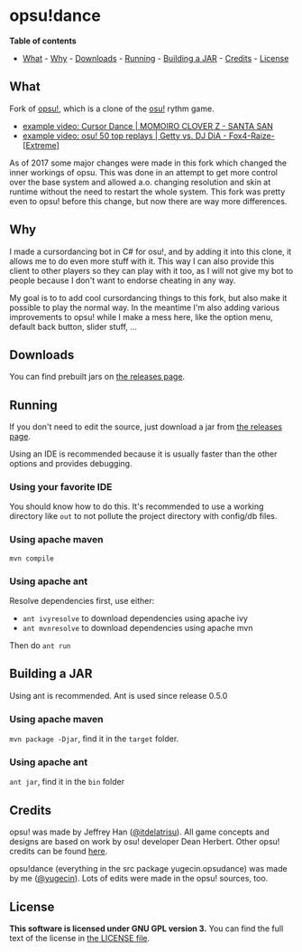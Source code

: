 # opsu!dance

**Table of contents**

* [What](#What) - [Why](#Why) - [Downloads](#Downloads) - [Running](#Running) - [Building a JAR](#Building-a-JAR) - [Credits](#Credits) - [License](#License)

What
----
Fork of [opsu!](https://github.com/itdelatrisu/opsu), which is a clone of the [osu!](https://osu.ppy.sh/) rythm game.

* [example video: Cursor Dance | MOMOIRO CLOVER Z - SANTA SAN](https://youtu.be/tqZqn7nx8N0)
* [example video: osu! 50 top replays | Getty vs. DJ DiA - Fox4-Raize- [Extreme]](https://youtu.be/T2AiGn2xOQo)

As of 2017 some major changes were made in this fork which changed the inner workings of opsu. This was done in an attempt to get more control over the base system and allowed a.o. changing resolution and skin at runtime without the need to restart the whole system. This fork was pretty even to opsu! before this change, but now there are way more differences.

Why
---
I made a cursordancing bot in C# for osu!, and by adding it into this clone, it allows me to do even more stuff with it. This way I can also provide this client to other players so they can play with it too, as I will not give my bot to people because I don't want to endorse cheating in any way.

My goal is to to add cool cursordancing things to this fork, but also make it possible to play the normal way. In the meantime I'm also adding various improvements to opsu! while I make a mess here, like the option menu, default back button, slider stuff, ...

Downloads
---------
You can find prebuilt jars on [the releases page](https://github.com/yugecin/opsu-dance/releases).

Running
-------

If you don't need to edit the source, just download a jar from [the releases page](https://github.com/yugecin/opsu-dance/releases).

Using an IDE is recommended because it is usually faster than the other options and provides debugging.

### Using your favorite IDE
You should know how to do this. It's recommended to use a working directory like `out` to not pollute the project directory with config/db files.

### Using apache maven
`mvn compile`

### Using apache ant

Resolve dependencies first, use either:

* `ant ivyresolve` to download dependencies using apache ivy
* `ant mvnresolve` to download dependencies using apache mvn

Then do `ant run`

Building a JAR
--------------

Using ant is recommended. Ant is used since release 0.5.0

### Using apache maven
`mvn package -Djar`, find it in the `target` folder.

### Using apache ant
`ant jar`, find it in the `bin` folder


Credits
-------
opsu! was made by Jeffrey Han ([@itdelatrisu](https://github.com/itdelatrisu)). All game concepts and designs are based on work by osu! developer Dean Herbert. Other opsu! credits can be found [here](CREDITS.md).

opsu!dance (everything in the src package yugecin.opsudance) was made by me ([@yugecin](https://github.com/yugecin)). Lots of edits were made in the opsu! sources, too.

License
-------
**This software is licensed under GNU GPL version 3.**
You can find the full text of the license in [the LICENSE file](LICENSE).
